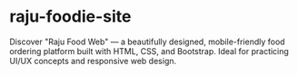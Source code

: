 # raju-foodie-site
Discover "Raju Food Web" — a beautifully designed, mobile-friendly food ordering platform built with HTML, CSS, and Bootstrap. Ideal for practicing UI/UX concepts and responsive web design.

